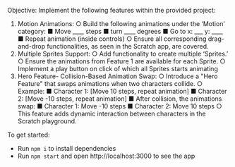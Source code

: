 Objective: Implement the following features within the provided project:
1. Motion Animations:
○ Build the following animations under the ‘Motion’ category:
■ Move
____ steps
■ turn
____ degrees
■ Go to x:
___ y: ____
■ Repeat animation (inside controls)
○ Ensure all corresponding drag-and-drop functionalities, as seen in the
Scratch app, are covered.
2. Multiple Sprites Support:
○ Add functionality to create multiple ‘Sprites.’
○ Ensure the animations from Feature 1 are available for each Sprite.
○ Implement a play button on click of which all Sprites starts animating
3. Hero Feature- Collision-Based Animation Swap:
○ Introduce a "Hero Feature" that swaps animations when two characters
collide.
○ Example:
■ Character 1: [Move 10 steps, repeat animation]
■ Character 2: [Move -10 steps, repeat animation]
■ After collision, the animations swap:
■ Character 1: Move -10 steps
■ Character 2: Move 10 steps
○ This feature adds dynamic interaction between characters in the Scratch
playground.

To get started:

- Run `npm i` to install dependencies
- Run `npm start` and open http://localhost:3000 to see the app
